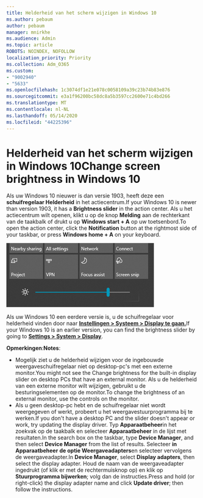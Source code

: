 ```yaml
---
title: Helderheid van het scherm wijzigen in Windows 10
ms.author: pebaum
author: pebaum
manager: mnirkhe
ms.audience: Admin
ms.topic: article
ROBOTS: NOINDEX, NOFOLLOW
localization_priority: Priority
ms.collection: Adm_O365
ms.custom:
- "9002940"
- "5633"
ms.openlocfilehash: 1c3074df1e21e078c0058109a39c23b74b83e876
ms.sourcegitcommit: e3a1f96200bc58dc8a5b3597cc2600e71c4bd266
ms.translationtype: MT
ms.contentlocale: nl-NL
ms.lasthandoff: 05/14/2020
ms.locfileid: "44225396"
---
```

# <a name="change-screen-brightness-in-windows-10"></a><span data-ttu-id="b5419-102">Helderheid van het scherm wijzigen in Windows 10</span><span class="sxs-lookup"><span data-stu-id="b5419-102">Change screen brightness in Windows 10</span></span>

<span data-ttu-id="b5419-103">Als uw Windows 10 nieuwer is dan versie 1903, heeft deze een **schuifregelaar Helderheid** in het actiecentrum.</span><span class="sxs-lookup"><span data-stu-id="b5419-103">If your Windows 10 is newer than version 1903, it has a **Brightness slider** in the action center.</span></span> <span data-ttu-id="b5419-104">Als u het actiecentrum wilt openen, klikt u op de knop **Melding** aan de rechterkant van de taakbalk of drukt u op **Windows start + A** op uw toetsenbord.</span><span class="sxs-lookup"><span data-stu-id="b5419-104">To open the action center, click the **Notification** button at the rightmost side of your taskbar, or press **Windows home + A** on your keyboard.</span></span>

![Schuifregelaar Helderheid](media/brightness-slider.png)

<span data-ttu-id="b5419-106">Als uw Windows 10 een eerdere versie is, u de schuifregelaar voor helderheid vinden door naar **[Instellingen > Systeem > Display te gaan.](ms-settings:display?activationSource=GetHelp)**</span><span class="sxs-lookup"><span data-stu-id="b5419-106">If your Windows 10 is an earlier version, you can find the brightness slider by going to **[Settings > System > Display](ms-settings:display?activationSource=GetHelp)**.</span></span>

<span data-ttu-id="b5419-107">**Opmerkingen**:</span><span class="sxs-lookup"><span data-stu-id="b5419-107">**Notes**:</span></span>

- <span data-ttu-id="b5419-108">Mogelijk ziet u de helderheid wijzigen voor de ingebouwde weergaveschuifregelaar niet op desktop-pc's met een externe monitor.</span><span class="sxs-lookup"><span data-stu-id="b5419-108">You might not see the Change brightness for the built-in display slider on desktop PCs that have an external monitor.</span></span> <span data-ttu-id="b5419-109">Als u de helderheid van een externe monitor wilt wijzigen, gebruikt u de besturingselementen op de monitor.</span><span class="sxs-lookup"><span data-stu-id="b5419-109">To change the brightness of an external monitor, use the controls on the monitor.</span></span>
- <span data-ttu-id="b5419-110">Als u geen desktop-pc hebt en de schuifregelaar niet wordt weergegeven of werkt, probeert u het weergavestuurprogramma bij te werken.</span><span class="sxs-lookup"><span data-stu-id="b5419-110">If you don't have a desktop PC and the slider doesn't appear or work, try updating the display driver.</span></span> <span data-ttu-id="b5419-111">Typ **Apparaatbeheer**in het zoekvak op de taakbalk en selecteer **Apparaatbeheer** in de lijst met resultaten.</span><span class="sxs-lookup"><span data-stu-id="b5419-111">In the search box on the taskbar, type **Device Manager**, and then select **Device Manager** from the list of results.</span></span> <span data-ttu-id="b5419-112">Selecteer **in Apparaatbeheer** **de optie Weergaveadapters**en selecteer vervolgens de weergaveadapter.</span><span class="sxs-lookup"><span data-stu-id="b5419-112">In **Device Manager**, select **Display adapters**, then select the display adapter.</span></span> <span data-ttu-id="b5419-113">Houd de naam van de weergaveadapter ingedrukt (of klik er met de rechtermuisknop op) en klik op **Stuurprogramma bijwerken**; volg dan de instructies.</span><span class="sxs-lookup"><span data-stu-id="b5419-113">Press and hold (or right-click) the display adapter name and click **Update driver**; then follow the instructions.</span></span>
